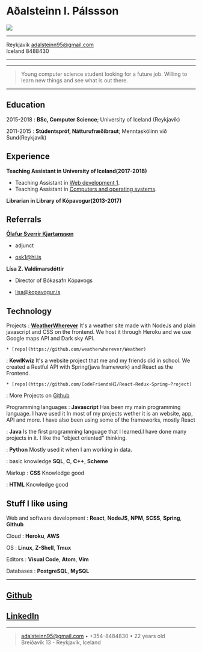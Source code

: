 Aðalsteinn I. Pálssson
======================

![](./vinna.jpg)

-------------------     ----------------------------
Reykjavík                     adalsteinn95@gmail.com    
Iceland                                      8488430
-------------------     ----------------------------

----

>  Young computer science student looking for a future job.
>  Willing to learn new things and see what is out there.

----


Education
---------

2015-2018
:   **BSc, Computer Science**; University of Iceland (Reykjavík)


2011-2015
:   **Stúdentspróf, Nátturufræðibraut**; Menntaskólinn við Sund(Reykjavík)

Experience 
----------

**Teaching Assistant in University of Iceland(2017-2018)**

* Teaching Assistant in [Web development 1](https://ugla.hi.is/kennsluskra/index.php?tab=nam&chapter=namskeid&id=08715320176&namskra=0).
* Teaching Assistant in [Computers and operating systems](https://ugla.hi.is/kennsluskra/index.php?tab=nam&chapter=namskeid&id=08711720180&namskra=0).
  

**Librarian in Library of Kópavogur(2013-2017)**


Referrals
--------------------

**[Ólafur Sverrir Kjartansson](https://www.hi.is/starfsfolk/osk1)**

* adjunct

* osk1@hi.is



**Lísa Z. Valdimarsdóttir**

* Director of Bókasafn Kópavogs

* lisa@kopavogur.is

Technology
--------------------

Projects
:   **[WeatherWherever](https://weatherwherever.herokuapp.com)**
    It's a weather site made with NodeJs and plain javascript and CSS
    on the frontend. We host it through Heroku and we use Google maps API and
    Dark sky API. 

    * [repo](https://github.com/weatherwherever/Weather)

:   **KewlKwiz**
    It's a website project that me and my friends did in school.
    We created a Restful API with Spring(java framework) and React 
    as the Frontend.

    * [repo](https://github.com/CodeFriendsHI/React-Redux-Spring-Project)

:  More Projects on [Github](https://github.com/adalsteinn95)

Programming languages
:   **Javascript** Has been my main programming language. I have used it In most of my projects
    wether it is an website, app, API and more. I have also been using some of the frameworks,
    mostly React

:    **Java** Is the first programming language that I learned.I have done many projects in it.
    I like the "object oriented" thinking.

:    **Python** Mostly used it when I am working in data.

:    basic knowledge **SQL**, **C**, **C++**, **Scheme**


Markup
:    **CSS**  Knowledge good

:    **HTML** Knowledge good


Stuff I like using 
-----------------------------------------

Web and software development
:   **React**, **NodeJS**, **NPM**, **SCSS**, **Spring**, **Github**


Cloud
:   **Heroku**, **AWS**


OS
:   **Linux**, **Z-Shell**, **Tmux**


Editors
:   **Visual Code**, **Atom**, **Vim**

Databases
:   **PostgreSQL**, **MySQL**

    
---

[Github](https://github.com/adalsteinn95)
----------------------------------------

[LinkedIn](https://www.linkedin.com/in/a%C3%B0alsteinn-ingi-p%C3%A1lsson/)
--------------------------------------------------------------------------

---
> <adalsteinn95@gmail.com> • +354-8484830 • 22 years old\
> Breiðavík 13 - Reykjavík, Iceland
